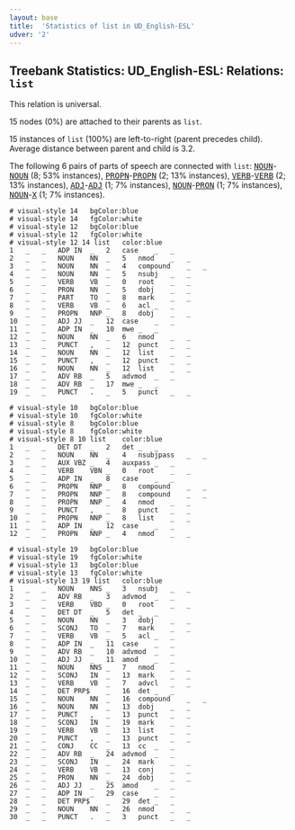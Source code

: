 ```yaml
---
layout: base
title:  'Statistics of list in UD_English-ESL'
udver: '2'
---
```


## Treebank Statistics: UD_English-ESL: Relations: `list`

This relation is universal.

15 nodes (0%) are attached to their parents as `list`.

15 instances of `list` (100%) are left-to-right (parent precedes child).
Average distance between parent and child is 3.2.

The following 6 pairs of parts of speech are connected with `list`: <tt><a href="en_esl-pos-NOUN.html">NOUN</a></tt>-<tt><a href="en_esl-pos-NOUN.html">NOUN</a></tt> (8; 53% instances), <tt><a href="en_esl-pos-PROPN.html">PROPN</a></tt>-<tt><a href="en_esl-pos-PROPN.html">PROPN</a></tt> (2; 13% instances), <tt><a href="en_esl-pos-VERB.html">VERB</a></tt>-<tt><a href="en_esl-pos-VERB.html">VERB</a></tt> (2; 13% instances), <tt><a href="en_esl-pos-ADJ.html">ADJ</a></tt>-<tt><a href="en_esl-pos-ADJ.html">ADJ</a></tt> (1; 7% instances), <tt><a href="en_esl-pos-NOUN.html">NOUN</a></tt>-<tt><a href="en_esl-pos-PRON.html">PRON</a></tt> (1; 7% instances), <tt><a href="en_esl-pos-NOUN.html">NOUN</a></tt>-<tt><a href="en_esl-pos-X.html">X</a></tt> (1; 7% instances).


~~~ conllu
# visual-style 14	bgColor:blue
# visual-style 14	fgColor:white
# visual-style 12	bgColor:blue
# visual-style 12	fgColor:white
# visual-style 12 14 list	color:blue
1	_	_	ADP	IN	_	2	case	_	_
2	_	_	NOUN	NN	_	5	nmod	_	_
3	_	_	NOUN	NN	_	4	compound	_	_
4	_	_	NOUN	NN	_	5	nsubj	_	_
5	_	_	VERB	VB	_	0	root	_	_
6	_	_	PRON	NN	_	5	dobj	_	_
7	_	_	PART	TO	_	8	mark	_	_
8	_	_	VERB	VB	_	6	acl	_	_
9	_	_	PROPN	NNP	_	8	dobj	_	_
10	_	_	ADJ	JJ	_	12	case	_	_
11	_	_	ADP	IN	_	10	mwe	_	_
12	_	_	NOUN	NN	_	6	nmod	_	_
13	_	_	PUNCT	,	_	12	punct	_	_
14	_	_	NOUN	NN	_	12	list	_	_
15	_	_	PUNCT	,	_	12	punct	_	_
16	_	_	NOUN	NN	_	12	list	_	_
17	_	_	ADV	RB	_	5	advmod	_	_
18	_	_	ADV	RB	_	17	mwe	_	_
19	_	_	PUNCT	.	_	5	punct	_	_

~~~


~~~ conllu
# visual-style 10	bgColor:blue
# visual-style 10	fgColor:white
# visual-style 8	bgColor:blue
# visual-style 8	fgColor:white
# visual-style 8 10 list	color:blue
1	_	_	DET	DT	_	2	det	_	_
2	_	_	NOUN	NN	_	4	nsubjpass	_	_
3	_	_	AUX	VBZ	_	4	auxpass	_	_
4	_	_	VERB	VBN	_	0	root	_	_
5	_	_	ADP	IN	_	8	case	_	_
6	_	_	PROPN	NNP	_	8	compound	_	_
7	_	_	PROPN	NNP	_	8	compound	_	_
8	_	_	PROPN	NNP	_	4	nmod	_	_
9	_	_	PUNCT	,	_	8	punct	_	_
10	_	_	PROPN	NNP	_	8	list	_	_
11	_	_	ADP	IN	_	12	case	_	_
12	_	_	PROPN	NNP	_	4	nmod	_	_

~~~


~~~ conllu
# visual-style 19	bgColor:blue
# visual-style 19	fgColor:white
# visual-style 13	bgColor:blue
# visual-style 13	fgColor:white
# visual-style 13 19 list	color:blue
1	_	_	NOUN	NNS	_	3	nsubj	_	_
2	_	_	ADV	RB	_	3	advmod	_	_
3	_	_	VERB	VBD	_	0	root	_	_
4	_	_	DET	DT	_	5	det	_	_
5	_	_	NOUN	NN	_	3	dobj	_	_
6	_	_	SCONJ	TO	_	7	mark	_	_
7	_	_	VERB	VB	_	5	acl	_	_
8	_	_	ADP	IN	_	11	case	_	_
9	_	_	ADV	RB	_	10	advmod	_	_
10	_	_	ADJ	JJ	_	11	amod	_	_
11	_	_	NOUN	NNS	_	7	nmod	_	_
12	_	_	SCONJ	IN	_	13	mark	_	_
13	_	_	VERB	VB	_	7	advcl	_	_
14	_	_	DET	PRP$	_	16	det	_	_
15	_	_	NOUN	NN	_	16	compound	_	_
16	_	_	NOUN	NN	_	13	dobj	_	_
17	_	_	PUNCT	,	_	13	punct	_	_
18	_	_	SCONJ	IN	_	19	mark	_	_
19	_	_	VERB	VB	_	13	list	_	_
20	_	_	PUNCT	,	_	13	punct	_	_
21	_	_	CONJ	CC	_	13	cc	_	_
22	_	_	ADV	RB	_	24	advmod	_	_
23	_	_	SCONJ	IN	_	24	mark	_	_
24	_	_	VERB	VB	_	13	conj	_	_
25	_	_	PRON	NN	_	24	dobj	_	_
26	_	_	ADJ	JJ	_	25	amod	_	_
27	_	_	ADP	IN	_	29	case	_	_
28	_	_	DET	PRP$	_	29	det	_	_
29	_	_	NOUN	NN	_	26	nmod	_	_
30	_	_	PUNCT	.	_	3	punct	_	_

~~~


